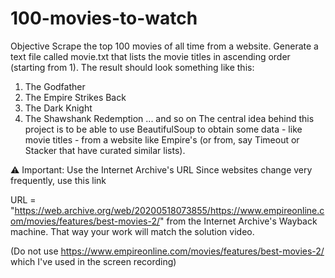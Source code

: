 # 100-movies-to-watch

Objective
Scrape the top 100 movies of all time from a website. Generate a text file called movie.txt that lists the movie titles in ascending order (starting from 1). The result should look something like this:

1) The Godfather
2) The Empire Strikes Back
3) The Dark Knight
4) The Shawshank Redemption
... and so on
The central idea behind this project is to be able to use BeautifulSoup to obtain some data - like movie titles - from a website like Empire's (or from, say Timeout or Stacker that have curated similar lists).

⚠️ Important: Use the Internet Archive's URL
Since websites change very frequently, use this link

URL = "https://web.archive.org/web/20200518073855/https://www.empireonline.com/movies/features/best-movies-2/"
from the Internet Archive's Wayback machine. That way your work will match the solution video.

(Do not use https://www.empireonline.com/movies/features/best-movies-2/ which I've used in the screen recording)
